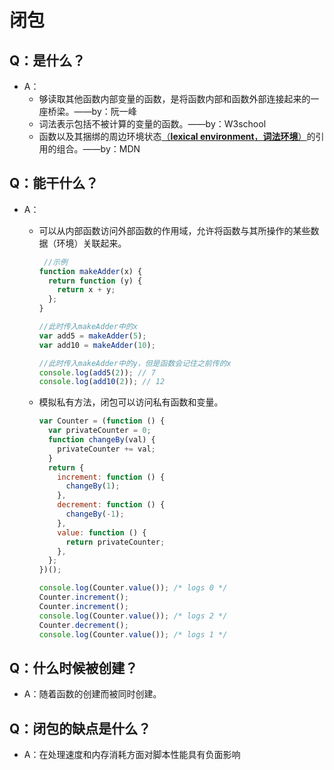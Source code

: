 # 闭包

## Q：是什么？

* A：
  * 够读取其他函数内部变量的函数，是将函数内部和函数外部连接起来的一座桥梁。——by：阮一峰
  * 词法表示包括不被计算的变量的函数。——by：W3school
  * 函数以及其捆绑的周边环境状态[（**lexical environment**，**词法环境**）](https://github.com/lao-jiawei/code-way/blob/main/1_awesome/awesome-javascript/【面向学习】/【N】执行上下文.md)的引用的组合。——by：MDN


## Q：能干什么？

* A：

  * 可以从内部函数访问外部函数的作用域，允许将函数与其所操作的某些数据（环境）关联起来。

    ````javascript
     //示例
    function makeAdder(x) {
      return function (y) {
        return x + y;
      };
    }
    
    //此时传入makeAdder中的x
    var add5 = makeAdder(5);
    var add10 = makeAdder(10);
    
    //此时传入makeAdder中的y，但是函数会记住之前传的x
    console.log(add5(2)); // 7
    console.log(add10(2)); // 12
    ````
  * 模拟私有方法，闭包可以访问私有函数和变量。

    ````javascript
    var Counter = (function () {
      var privateCounter = 0;
      function changeBy(val) {
        privateCounter += val;
      }
      return {
        increment: function () {
          changeBy(1);
        },
        decrement: function () {
          changeBy(-1);
        },
        value: function () {
          return privateCounter;
        },
      };
    })();
    
    console.log(Counter.value()); /* logs 0 */
    Counter.increment();
    Counter.increment();
    console.log(Counter.value()); /* logs 2 */
    Counter.decrement();
    console.log(Counter.value()); /* logs 1 */
## Q：什么时候被创建？

* A：随着函数的创建而被同时创建。

## Q：闭包的缺点是什么？

* A：在处理速度和内存消耗方面对脚本性能具有负面影响

